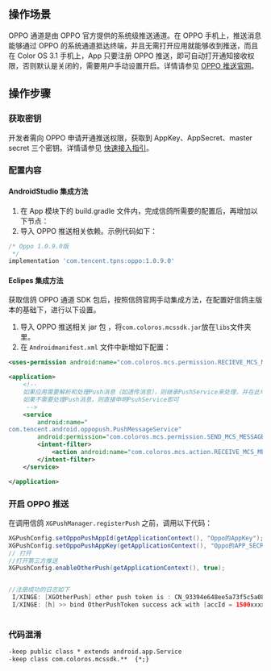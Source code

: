 

## 操作场景
OPPO 通道是由 OPPO 官方提供的系统级推送通道。在 OPPO 手机上，推送消息能够通过 OPPO 的系统通道抵达终端，并且无需打开应用就能够收到推送，而且在 Color OS 3.1 手机上，App 只要注册 OPPO 推送，即可自动打开通知接收权限，否则默认是关闭的，需要用户手动设置开启。详情请参见 [OPPO 推送官网](https://push.oppo.com/)。

## 操作步骤
### 获取密钥
开发者需向 OPPO 申请开通推送权限，获取到 AppKey、AppSecret、master secret 三个密钥。详情请参见 [快速接入指引](https://open.oppomobile.com/wiki/doc#id=1019 )。


###  配置内容
#### AndroidStudio 集成方法

1. 在 App 模块下的 build.gradle 文件内，完成信鸽所需要的配置后，再增加以下节点：
2. 导入 OPPO 推送相关依赖。示例代码如下：
```js
/* Oppo 1.0.9.0版
 */
implementation 'com.tencent.tpns:oppo:1.0.9.0'
```




#### Eclipes 集成方法
获取信鸽 OPPO 通道 SDK 包后，按照信鸽官网手动集成方法，在配置好信鸽主版本的基础下，进行以下设置。

1. 导入 OPPO 推送相关 jar 包 ，将```com.coloros.mcssdk.jar```放在```libs```文件夹里。
2. 在 ```Androidmanifest.xml``` 文件中新增如下配置：

```xml
<uses-permission android:name="com.coloros.mcs.permission.RECIEVE_MCS_MESSAGE"/>

<application>
	<!--
	如果应用需要解析和处理Push消息（如透传消息），则继承PushService来处理，并在此申明
	如果不需要处理Push消息，则直接申明PsuhService即可
	 -->
	<service
		android:name="
com.tencent.android.oppopush.PushMessageService"
		android:permission="com.coloros.mcs.permission.SEND_MCS_MESSAGE">
		<intent-filter>
			<action android:name="com.coloros.mcs.action.RECEIVE_MCS_MESSAGE"/>
		</intent-filter>
	</service>

</application>
```


### 开启 OPPO 推送
在调用信鸽 ```XGPushManager.registerPush``` 之前，调用以下代码：

```java
XGPushConfig.setOppoPushAppId(getApplicationContext(), "Oppo的AppKey"); // 注意这里填入的是Oppo的AppKey
XGPushConfig.setOppoPushAppKey(getApplicationContext(), "Oppo的APP_SECRET"); // 注意这里填入的是Oppo的APP_SECRET，不是AppKey
// 打开
//打开第三方推送
XGPushConfig.enableOtherPush(getApplicationContext(), true);


//注册成功的日志如下
 I/XINGE: [XGOtherPush] other push token is : CN_93394e648ee5a73f5c5a0835b2a7e3d5  other push type: oppo
 I/XINGE: [h] >> bind OtherPushToken success ack with [accId = 1500xxxxxx  , rsp = 0]  token = 0114d716bfe01d75f861d05a920cca8c8226 otherPushType = oppo otherPushToken = CN_93394e648ee5a73f5c5a0835b2a7e3d5
 
```


### 代码混淆
```xml
-keep public class * extends android.app.Service
-keep class com.coloros.mcssdk.**  {*;}
```


